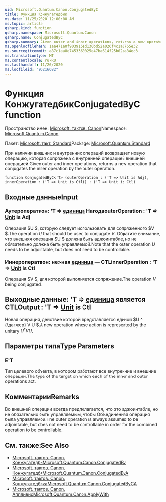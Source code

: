 ```yaml
---
uid: Microsoft.Quantum.Canon.ConjugatedByC
title: Функция Конжугатедбик
ms.date: 11/25/2020 12:00:00 AM
ms.topic: article
qsharp.kind: function
qsharp.namespace: Microsoft.Quantum.Canon
qsharp.name: ConjugatedByC
qsharp.summary: Given outer and inner operations, returns a new operation that conjugates the inner operation by the outer operation.
ms.openlocfilehash: 1aa471a0f9039151d130bd52a026f4c1a0765e32
ms.sourcegitcommit: a87c1aa8e7453360025e47ba614f25b02ea84ec3
ms.translationtype: MT
ms.contentlocale: ru-RU
ms.lasthandoff: 11/26/2020
ms.locfileid: "96216682"
---
```

# <a name="conjugatedbyc-function"></a><span data-ttu-id="1c2ba-102">Функция Конжугатедбик</span><span class="sxs-lookup"><span data-stu-id="1c2ba-102">ConjugatedByC function</span></span>

<span data-ttu-id="1c2ba-103">Пространство имен: [Microsoft. тактов. Canon](xref:Microsoft.Quantum.Canon)</span><span class="sxs-lookup"><span data-stu-id="1c2ba-103">Namespace: [Microsoft.Quantum.Canon](xref:Microsoft.Quantum.Canon)</span></span>

<span data-ttu-id="1c2ba-104">Пакет: [Microsoft. такт. Standard](https://nuget.org/packages/Microsoft.Quantum.Standard)</span><span class="sxs-lookup"><span data-stu-id="1c2ba-104">Package: [Microsoft.Quantum.Standard](https://nuget.org/packages/Microsoft.Quantum.Standard)</span></span>


<span data-ttu-id="1c2ba-105">При наличии внешних и внутренних операций возвращает новую операцию, которая сопряжена с внутренней операцией внешней операцией.</span><span class="sxs-lookup"><span data-stu-id="1c2ba-105">Given outer and inner operations, returns a new operation that conjugates the inner operation by the outer operation.</span></span>

```qsharp
function ConjugatedByC<'T> (outerOperation : ('T => Unit is Adj), innerOperation : ('T => Unit is Ctl)) : ('T => Unit is Ctl)
```


## <a name="input"></a><span data-ttu-id="1c2ba-106">Входные данные</span><span class="sxs-lookup"><span data-stu-id="1c2ba-106">Input</span></span>

### <a name="outeroperation--t--unit--is-adj"></a><span data-ttu-id="1c2ba-107">Аутероператион: 'T => [единица](xref:microsoft.quantum.lang-ref.unit)  Нагода</span><span class="sxs-lookup"><span data-stu-id="1c2ba-107">outerOperation : 'T => [Unit](xref:microsoft.quantum.lang-ref.unit)  is Adj</span></span>

<span data-ttu-id="1c2ba-108">Операция $U $, которую следует использовать для сопряженного $V $.</span><span class="sxs-lookup"><span data-stu-id="1c2ba-108">The operation $U$ that should be used to conjugate $V$.</span></span> <span data-ttu-id="1c2ba-109">Обратите внимание, что внешняя операция $U $ должна быть аджоинтабле, но не обязательно должна быть управляемой.</span><span class="sxs-lookup"><span data-stu-id="1c2ba-109">Note that the outer operation $U$ needs to be adjointable, but does not need to be controllable.</span></span>


### <a name="inneroperation--t--unit--is-ctl"></a><span data-ttu-id="1c2ba-110">Иннероператион: не>ная [единица](xref:microsoft.quantum.lang-ref.unit)  — CTL</span><span class="sxs-lookup"><span data-stu-id="1c2ba-110">innerOperation : 'T => [Unit](xref:microsoft.quantum.lang-ref.unit)  is Ctl</span></span>

<span data-ttu-id="1c2ba-111">Операция $V $, для которой выполняется сопряжение.</span><span class="sxs-lookup"><span data-stu-id="1c2ba-111">The operation $V$ being conjugated.</span></span>



## <a name="output--t--unit--is-ctl"></a><span data-ttu-id="1c2ba-112">Выходные данные: 'T => [единица](xref:microsoft.quantum.lang-ref.unit)  является CTL</span><span class="sxs-lookup"><span data-stu-id="1c2ba-112">Output : 'T => [Unit](xref:microsoft.quantum.lang-ref.unit)  is Ctl</span></span>

<span data-ttu-id="1c2ba-113">Новая операция, действие которой представляется единой $U ^ {\дагжер} V U $.</span><span class="sxs-lookup"><span data-stu-id="1c2ba-113">A new operation whose action is represented by the unitary $U^{\dagger} V U$.</span></span>

## <a name="type-parameters"></a><span data-ttu-id="1c2ba-114">Параметры типа</span><span class="sxs-lookup"><span data-stu-id="1c2ba-114">Type Parameters</span></span>

### <a name="t"></a><span data-ttu-id="1c2ba-115">Е</span><span class="sxs-lookup"><span data-stu-id="1c2ba-115">'T</span></span>

<span data-ttu-id="1c2ba-116">Тип целевого объекта, в котором работают все внутренние и внешние операции.</span><span class="sxs-lookup"><span data-stu-id="1c2ba-116">The type of the target on which each of the inner and outer operations act.</span></span>

## <a name="remarks"></a><span data-ttu-id="1c2ba-117">Комментарии</span><span class="sxs-lookup"><span data-stu-id="1c2ba-117">Remarks</span></span>

<span data-ttu-id="1c2ba-118">Во внешней операции всегда предполагается, что это аджоинтабле, но не обязательно быть управляемым, чтобы Объединенная операция была управляемой.</span><span class="sxs-lookup"><span data-stu-id="1c2ba-118">The outer operation is always assumed to be adjointable, but does not need to be controllable in order for the combined operation to be controllable.</span></span>

## <a name="see-also"></a><span data-ttu-id="1c2ba-119">См. также:</span><span class="sxs-lookup"><span data-stu-id="1c2ba-119">See Also</span></span>

- [<span data-ttu-id="1c2ba-120">Microsoft. тактов. Canon. Конжугатедби</span><span class="sxs-lookup"><span data-stu-id="1c2ba-120">Microsoft.Quantum.Canon.ConjugatedBy</span></span>](xref:Microsoft.Quantum.Canon.ConjugatedBy)
- [<span data-ttu-id="1c2ba-121">Microsoft. тактов. Canon. Конжугатедбя</span><span class="sxs-lookup"><span data-stu-id="1c2ba-121">Microsoft.Quantum.Canon.ConjugatedByA</span></span>](xref:Microsoft.Quantum.Canon.ConjugatedByA)
- [<span data-ttu-id="1c2ba-122">Microsoft. тактов. Canon. Конжугатедбика</span><span class="sxs-lookup"><span data-stu-id="1c2ba-122">Microsoft.Quantum.Canon.ConjugatedByCA</span></span>](xref:Microsoft.Quantum.Canon.ConjugatedByCA)
- [<span data-ttu-id="1c2ba-123">Microsoft. тактов. Canon. Аппливис</span><span class="sxs-lookup"><span data-stu-id="1c2ba-123">Microsoft.Quantum.Canon.ApplyWith</span></span>](xref:Microsoft.Quantum.Canon.ApplyWith)